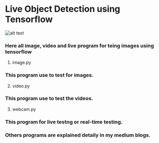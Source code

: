 # Live Object Detection using Tensorflow

![alt text](https://www.digitalvidya.com/wp-content/uploads/2019/02/Tensorflow-Object-Detection-1280x720.jpg)


### Here all image, video and live program for teing images using tensorflow

1. image.py

### This program use to test for images.

2. video.py

###  This program use to test the videos.

3. webcam.py

###  This program for live testng or real-time testing.


###  Others programs are explained detaily in my medium blogs.



